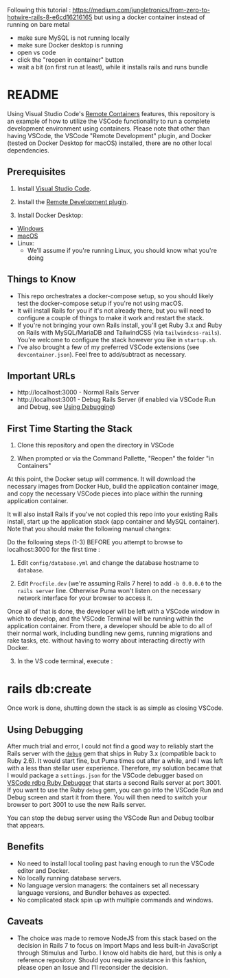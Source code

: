 Following this tutorial : https://medium.com/jungletronics/from-zero-to-hotwire-rails-8-e6cd16216165
but using a docker container instead of running on bare metal

- make sure MySQL is not running locally
- make sure Docker desktop is running
- open vs code
- click the "reopen in container" button
- wait a bit (on first run at least), while it installs rails and runs bundle
# README

Using Visual Studio Code's [Remote Containers](https://code.visualstudio.com/docs/remote/remote-overview) features, this
repository is an example of how to utilize the VSCode functionality to run a complete development environment using
containers. Please note that other than having VSCode, the VSCode "Remote Development" plugin, and Docker (tested on
Docker Desktop for macOS) installed, there are no other local dependencies.

## Prerequisites

1. Install [Visual Studio Code](https://code.visualstudio.com/).

2. Install the [Remote Development plugin](https://marketplace.visualstudio.com/items?itemName=ms-vscode-remote.vscode-remote-extensionpack).

3. Install Docker Desktop:
  - [Windows](https://docs.docker.com/desktop/windows/install/)
  - [macOS](https://docs.docker.com/desktop/mac/install/)
  - Linux:
    - We'll assume if you're running Linux, you should know what you're doing

## Things to Know

- This repo orchestrates a docker-compose setup, so you should likely test the docker-compose setup if you're not using
  macOS.
- It will install Rails for you if it's not already there, but you will need to configure a couple of things to make it
  work and restart the stack.
- If you're not bringing your own Rails install, you'll get Ruby 3.x and Ruby on Rails with MySQL/MariaDB and
  TailwindCSS (via `tailwindcss-rails`). You're welcome to configure the stack however you like in `startup.sh`.
- I've also brought a few of my preferred VSCode extensions (see `devcontainer.json`). Feel free to add/subtract as
  necessary.

## Important URLs

- http://localhost:3000 - Normal Rails Server
- http://localhost:3001 - Debug Rails Server (if enabled via VSCode Run and Debug, see [Using Debugging](#using-debugging))

## First Time Starting the Stack

1. Clone this repository and open the directory in VSCode

1. When prompted or via the Command Pallette, "Reopen" the folder "in Containers"

At this point, the Docker setup will commence. It will download the necessary images from Docker Hub, build the
application container image, and copy the necessary VSCode pieces into place within the running application container.

It will also install Rails if you've not copied this repo into your existing Rails install, start up the
application stack (app container and MySQL container). Note that you should make the following manual changes:

Do the following steps (1-3) BEFORE you attempt to browse to localhost:3000 for the first time :

1. Edit `config/database.yml` and change the database hostname to `database`.

2. Edit `Procfile.dev` (we're assuming Rails 7 here) to add `-b 0.0.0.0` to the `rails server` line. Otherwise Puma
   won't listen on the necessary network interface for your browser to access it.

Once all of that is done, the developer will be left with a VSCode window in which to develop, and the VSCode Terminal
will be running within the application container. From there, a developer should be able to do all of their normal work,
including bundling new gems, running migrations and rake tasks, etc. without having to worry about interacting directly
with Docker.

3.  In the VS code terminal, execute : 
  # rails db:create

Once work is done, shutting down the stack is as simple as closing VSCode.

## Using Debugging

After much trial and error, I could not find a good way to reliably start the Rails server with the
[`debug`](https://github.com/ruby/debug) gem that ships in Ruby 3.x (compatible back to Ruby 2.6). It would start fine,
but Puma times out after a while, and I was left with a less than stellar user experience. Therefore, my solution became
that I would package a `settings.json` for the VSCode debugger based on
[VSCode rdbg Ruby Debugger](https://marketplace.visualstudio.com/items?itemName=KoichiSasada.vscode-rdbg) that starts a
second Rails server at port 3001. If you want to use the Ruby `debug` gem, you can go into the VSCode Run and Debug
screen and start it from there. You will then need to switch your browser to port 3001 to use the new Rails server.

You can stop the debug server using the VSCode Run and Debug toolbar that appears.

## Benefits

- No need to install local tooling past having enough to run the VSCode editor and Docker.
- No locally running database servers.
- No language version managers: the containers set all necessary language versions, and Bundler behaves as expected.
- No complicated stack spin up with multiple commands and windows.

## Caveats

- The choice was made to remove NodeJS from this stack based on the decision in Rails 7 to focus on Import Maps and less
  built-in JavaScript through Stimulus and Turbo. I know old habits die hard, but this is only a reference repository.
  Should you require assistance in this fashion, please open an Issue and I'll reconsider the decision.
